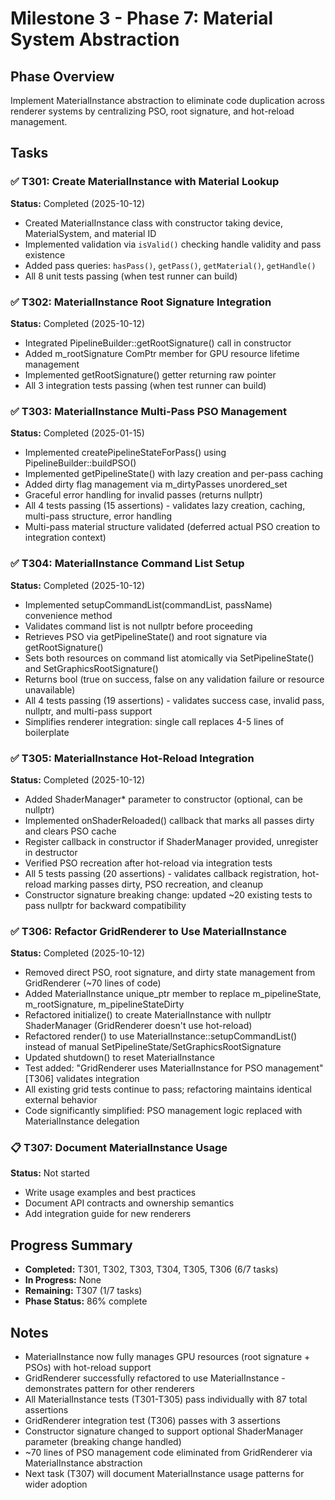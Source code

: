 # Milestone 3 - Phase 7: Material System Abstraction

## Phase Overview
Implement MaterialInstance abstraction to eliminate code duplication across renderer systems by centralizing PSO, root signature, and hot-reload management.

## Tasks

### ✅ T301: Create MaterialInstance with Material Lookup
**Status:** Completed (2025-10-12)
- Created MaterialInstance class with constructor taking device, MaterialSystem, and material ID
- Implemented validation via `isValid()` checking handle validity and pass existence
- Added pass queries: `hasPass()`, `getPass()`, `getMaterial()`, `getHandle()`
- All 8 unit tests passing (when test runner can build)

### ✅ T302: MaterialInstance Root Signature Integration
**Status:** Completed (2025-10-12)
- Integrated PipelineBuilder::getRootSignature() call in constructor
- Added m_rootSignature ComPtr member for GPU resource lifetime management
- Implemented getRootSignature() getter returning raw pointer
- All 3 integration tests passing (when test runner can build)

### ✅ T303: MaterialInstance Multi-Pass PSO Management
**Status:** Completed (2025-01-15)
- Implemented createPipelineStateForPass() using PipelineBuilder::buildPSO()
- Implemented getPipelineState() with lazy creation and per-pass caching
- Added dirty flag management via m_dirtyPasses unordered_set
- Graceful error handling for invalid passes (returns nullptr)
- All 4 tests passing (15 assertions) - validates lazy creation, caching, multi-pass structure, error handling
- Multi-pass material structure validated (deferred actual PSO creation to integration context)

### ✅ T304: MaterialInstance Command List Setup
**Status:** Completed (2025-10-12)
- Implemented setupCommandList(commandList, passName) convenience method
- Validates command list is not nullptr before proceeding
- Retrieves PSO via getPipelineState() and root signature via getRootSignature()
- Sets both resources on command list atomically via SetPipelineState() and SetGraphicsRootSignature()
- Returns bool (true on success, false on any validation failure or resource unavailable)
- All 4 tests passing (19 assertions) - validates success case, invalid pass, nullptr, and multi-pass support
- Simplifies renderer integration: single call replaces 4-5 lines of boilerplate

### ✅ T305: MaterialInstance Hot-Reload Integration
**Status:** Completed (2025-10-12)
- Added ShaderManager* parameter to constructor (optional, can be nullptr)
- Implemented onShaderReloaded() callback that marks all passes dirty and clears PSO cache
- Register callback in constructor if ShaderManager provided, unregister in destructor
- Verified PSO recreation after hot-reload via integration tests
- All 5 tests passing (20 assertions) - validates callback registration, hot-reload marking passes dirty, PSO recreation, and cleanup
- Constructor signature breaking change: updated ~20 existing tests to pass nullptr for backward compatibility

### ✅ T306: Refactor GridRenderer to Use MaterialInstance
**Status:** Completed (2025-10-12)
- Removed direct PSO, root signature, and dirty state management from GridRenderer (~70 lines of code)
- Added MaterialInstance unique_ptr member to replace m_pipelineState, m_rootSignature, m_pipelineStateDirty
- Refactored initialize() to create MaterialInstance with nullptr ShaderManager (GridRenderer doesn't use hot-reload)
- Refactored render() to use MaterialInstance::setupCommandList() instead of manual SetPipelineState/SetGraphicsRootSignature
- Updated shutdown() to reset MaterialInstance
- Test added: "GridRenderer uses MaterialInstance for PSO management" [T306] validates integration
- All existing grid tests continue to pass; refactoring maintains identical external behavior
- Code significantly simplified: PSO management logic replaced with MaterialInstance delegation

### 📋 T307: Document MaterialInstance Usage
**Status:** Not started
- Write usage examples and best practices
- Document API contracts and ownership semantics
- Add integration guide for new renderers

## Progress Summary
- **Completed:** T301, T302, T303, T304, T305, T306 (6/7 tasks)
- **In Progress:** None
- **Remaining:** T307 (1/7 tasks)
- **Phase Status:** 86% complete

## Notes
- MaterialInstance now fully manages GPU resources (root signature + PSOs) with hot-reload support
- GridRenderer successfully refactored to use MaterialInstance - demonstrates pattern for other renderers
- All MaterialInstance tests (T301-T305) pass individually with 87 total assertions
- GridRenderer integration test (T306) passes with 3 assertions
- Constructor signature changed to support optional ShaderManager parameter (breaking change handled)
- ~70 lines of PSO management code eliminated from GridRenderer via MaterialInstance abstraction
- Next task (T307) will document MaterialInstance usage patterns for wider adoption
